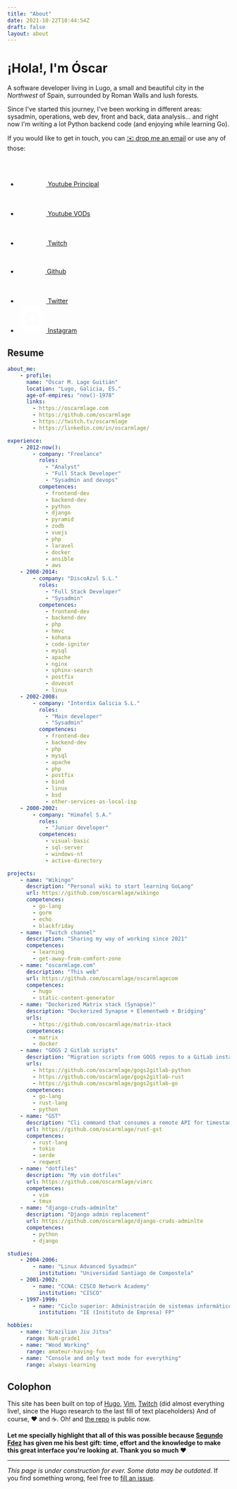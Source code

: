 ```yaml
---
title: "About"
date: 2021-10-22T10:44:54Z
draft: false
layout: about
---
```


# ¡Hola!, I'm Óscar

A software developer living in Lugo, a small and beautiful city in the *Northwest* of Spain, surrounded by Roman Walls and lush forests.

Since I've started this journey, I've been working in different areas: sysadmin, operations, web dev, front and back, data analysis... and right now I'm writing a lot Python backend code (and enjoying while learning Go).

If you would like to get in touch, you can <a href="mailto://info@oscarmlage.com">✉️ drop me an email</a> or use any of those:

 <div class="social">
    <ul>
        <li>
            <a href="https://www.youtube.com/c/oscarmlage">
                <svg width="64" height="64" viewBox="0 0 64 64" fill="none" xmlns="http://www.w3.org/2000/svg">
                    <mask id="path-1-inside-1_1281_6" fill="white"></mask>
                    <path fill-rule="evenodd" clip-rule="evenodd" d="M32 2C15.4315 2 2 15.4315 2 32C2 48.5685 15.4315 62 32 62C48.5685 62 62 48.5685 62 32C62 15.4315 48.5685 2 32 2ZM44.502 21.6867C45.8789 22.0645 46.9633 23.1778 47.3313 24.5915C48 27.1538 48 32.5 48 32.5C48 32.5 48 37.846 47.3313 40.4085C46.9633 41.8222 45.8789 42.9355 44.502 43.3135C42.0067 44 32 44 32 44C32 44 21.9933 44 19.4978 43.3135C18.1209 42.9355 17.0365 41.8222 16.6685 40.4085C16 37.846 16 32.5 16 32.5C16 32.5 16 27.1538 16.6685 24.5915C17.0365 23.1778 18.1209 22.0645 19.4978 21.6867C21.9933 21 32 21 32 21C32 21 42.0067 21 44.502 21.6867Z"/>
                    <path d="M47.3313 24.5915L46.3635 24.8434L46.3637 24.8441L47.3313 24.5915ZM44.502 21.6867L44.2367 22.6508L44.2374 22.651L44.502 21.6867ZM47.3313 40.4085L46.3637 40.156L46.3635 40.1566L47.3313 40.4085ZM44.502 43.3135L44.2373 42.3492L44.2367 42.3493L44.502 43.3135ZM19.4978 43.3135L19.7631 42.3493L19.7626 42.3492L19.4978 43.3135ZM16.6685 40.4085L17.6363 40.1566L17.6362 40.156L16.6685 40.4085ZM16.6685 24.5915L17.6362 24.844L17.6363 24.8434L16.6685 24.5915ZM19.4978 21.6867L19.7624 22.651L19.7631 22.6508L19.4978 21.6867ZM3 32C3 15.9837 15.9837 3 32 3V1C14.8792 1 1 14.8792 1 32H3ZM32 61C15.9837 61 3 48.0163 3 32H1C1 49.1208 14.8792 63 32 63V61ZM61 32C61 48.0163 48.0163 61 32 61V63C49.1208 63 63 49.1208 63 32H61ZM32 3C48.0163 3 61 15.9837 61 32H63C63 14.8792 49.1208 1 32 1V3ZM48.299 24.3396C47.8435 22.5896 46.4982 21.1975 44.7666 20.7223L44.2374 22.651C45.2596 22.9315 46.083 23.7659 46.3635 24.8434L48.299 24.3396ZM48 32.5C49 32.5 49 32.4999 49 32.4998C49 32.4998 49 32.4996 49 32.4995C49 32.4993 49 32.4989 49 32.4985C49 32.4977 49 32.4966 49 32.4951C49 32.4922 49 32.488 49 32.4826C49 32.4717 48.9999 32.4558 48.9998 32.4352C48.9997 32.394 48.9993 32.3338 48.9987 32.2566C48.9973 32.1023 48.9947 31.8799 48.9894 31.6053C48.9788 31.0566 48.9576 30.2976 48.9151 29.4562C48.8317 27.8029 48.6622 25.7312 48.2989 24.339L46.3637 24.8441C46.6691 26.0141 46.8339 27.8967 46.9177 29.557C46.9588 30.3725 46.9794 31.1101 46.9897 31.6439C46.9949 31.9106 46.9975 32.1259 46.9987 32.2739C46.9994 32.3479 46.9997 32.4051 46.9998 32.4434C46.9999 32.4626 47 32.4771 47 32.4866C47 32.4913 47 32.4949 47 32.4971C47 32.4982 47 32.499 47 32.4995C47 32.4998 47 32.4999 47 32.5C47 32.5 47 32.5 47 32.5001C47 32.5 47 32.5 48 32.5ZM48.2989 40.661C48.6622 39.2687 48.8317 37.1971 48.9151 35.5437C48.9576 34.7024 48.9788 33.9433 48.9894 33.3947C48.9947 33.1201 48.9973 32.8977 48.9987 32.7434C48.9993 32.6662 48.9997 32.606 48.9998 32.5648C48.9999 32.5442 49 32.5283 49 32.5174C49 32.512 49 32.5078 49 32.5049C49 32.5034 49 32.5023 49 32.5015C49 32.5011 49 32.5007 49 32.5005C49 32.5004 49 32.5002 49 32.5002C49 32.5001 49 32.5 48 32.5C47 32.5 47 32.5 47 32.4999C47 32.5 47 32.5 47 32.5C47 32.5001 47 32.5002 47 32.5005C47 32.501 47 32.5018 47 32.5029C47 32.5051 47 32.5087 47 32.5134C47 32.5229 46.9999 32.5374 46.9998 32.5566C46.9997 32.5949 46.9994 32.6521 46.9987 32.7261C46.9975 32.8741 46.9949 33.0894 46.9897 33.3561C46.9794 33.8898 46.9588 34.6274 46.9177 35.4429C46.8339 37.1032 46.6691 38.9858 46.3637 40.156L48.2989 40.661ZM44.7667 44.2778C46.4982 43.8025 47.8435 42.4104 48.299 40.6604L46.3635 40.1566C46.0831 41.2341 45.2596 42.0685 44.2373 42.3492L44.7667 44.2778ZM32 44C32 45 32.0001 45 32.0002 45C32.0003 45 32.0004 45 32.0006 45C32.0009 45 32.0014 45 32.0021 45C32.0034 45 32.0053 45 32.0078 45C32.0128 45 32.0202 45 32.0299 45C32.0493 45 32.0779 44.9999 32.1153 44.9998C32.19 44.9997 32.2995 44.9993 32.4397 44.9986C32.7199 44.9973 33.1226 44.9946 33.6135 44.9892C34.5949 44.9784 35.9305 44.9569 37.3458 44.9137C38.7594 44.8706 40.2606 44.8057 41.5706 44.7076C42.8518 44.6116 44.0371 44.4786 44.7673 44.2777L44.2367 42.3493C43.7192 42.4917 42.718 42.6161 41.4212 42.7132C40.1531 42.8082 38.6848 42.872 37.2848 42.9147C35.8864 42.9573 34.5645 42.9787 33.5916 42.9893C33.1053 42.9947 32.7068 42.9973 32.43 42.9987C32.2917 42.9993 32.1838 42.9997 32.1107 42.9998C32.0742 42.9999 32.0463 43 32.0277 43C32.0184 43 32.0114 43 32.0067 43C32.0044 43 32.0027 43 32.0016 43C32.001 43 32.0006 43 32.0003 43C32.0002 43 32.0001 43 32 43C32 43 32 43 32 44ZM19.2326 44.2777C19.9628 44.4786 21.1481 44.6116 22.4294 44.7076C23.7394 44.8057 25.2406 44.8706 26.6542 44.9137C28.0695 44.9569 29.4051 44.9784 30.3865 44.9892C30.8774 44.9946 31.2801 44.9973 31.5603 44.9986C31.7005 44.9993 31.81 44.9997 31.8847 44.9998C31.9221 44.9999 31.9507 45 31.9701 45C31.9798 45 31.9872 45 31.9922 45C31.9947 45 31.9966 45 31.9979 45C31.9986 45 31.9991 45 31.9994 45C31.9996 45 31.9997 45 31.9998 45C31.9999 45 32 45 32 44C32 43 32 43 32 43C31.9999 43 31.9998 43 31.9997 43C31.9994 43 31.999 43 31.9984 43C31.9973 43 31.9956 43 31.9933 43C31.9886 43 31.9816 43 31.9723 43C31.9537 43 31.9258 42.9999 31.8893 42.9998C31.8162 42.9997 31.7083 42.9993 31.57 42.9987C31.2932 42.9973 30.8947 42.9947 30.4084 42.9893C29.4355 42.9787 28.1136 42.9573 26.7152 42.9147C25.3152 42.872 23.8468 42.8082 22.5787 42.7132C21.2819 42.6161 20.2806 42.4917 19.7631 42.3493L19.2326 44.2777ZM15.7008 40.6604C16.1563 42.4104 17.5016 43.8025 19.2331 44.2778L19.7626 42.3492C18.7402 42.0685 17.9168 41.2341 17.6363 40.1566L15.7008 40.6604ZM16 32.5C15 32.5 15 32.5001 15 32.5002C15 32.5002 15 32.5004 15 32.5005C15 32.5007 15 32.5011 15 32.5015C15 32.5023 15 32.5034 15 32.5049C15 32.5078 15 32.512 15 32.5174C15 32.5283 15.0001 32.5442 15.0002 32.5648C15.0003 32.606 15.0007 32.6662 15.0013 32.7434C15.0027 32.8977 15.0053 33.1201 15.0106 33.3947C15.0212 33.9433 15.0424 34.7024 15.0848 35.5437C15.1682 37.197 15.3377 39.2687 15.7009 40.6609L17.6362 40.156C17.3309 38.9858 17.166 37.1032 17.0823 35.4429C17.0412 34.6274 17.0206 33.8898 17.0103 33.3561C17.0051 33.0894 17.0025 32.8741 17.0013 32.7261C17.0006 32.6521 17.0003 32.5949 17.0002 32.5566C17.0001 32.5374 17 32.5229 17 32.5134C17 32.5087 17 32.5051 17 32.5029C17 32.5018 17 32.501 17 32.5005C17 32.5002 17 32.5001 17 32.5C17 32.5 17 32.5 17 32.4999C17 32.5 17 32.5 16 32.5ZM15.7009 24.3391C15.3377 25.7312 15.1682 27.8029 15.0848 29.4562C15.0424 30.2976 15.0212 31.0566 15.0106 31.6053C15.0053 31.8799 15.0027 32.1023 15.0013 32.2566C15.0007 32.3338 15.0003 32.394 15.0002 32.4352C15.0001 32.4558 15 32.4717 15 32.4826C15 32.488 15 32.4922 15 32.4951C15 32.4966 15 32.4977 15 32.4985C15 32.4989 15 32.4993 15 32.4995C15 32.4996 15 32.4998 15 32.4998C15 32.4999 15 32.5 16 32.5C17 32.5 17 32.5 17 32.5001C17 32.5 17 32.5 17 32.5C17 32.4999 17 32.4998 17 32.4995C17 32.499 17 32.4982 17 32.4971C17 32.4949 17 32.4913 17 32.4866C17 32.4771 17.0001 32.4626 17.0002 32.4434C17.0003 32.4051 17.0006 32.3479 17.0013 32.2739C17.0025 32.1259 17.0051 31.9106 17.0103 31.6439C17.0206 31.1101 17.0412 30.3725 17.0823 29.557C17.166 27.8967 17.3309 26.0141 17.6362 24.844L15.7009 24.3391ZM19.2332 20.7223C17.5016 21.1975 16.1563 22.5896 15.7008 24.3396L17.6363 24.8434C17.9168 23.7659 18.7402 22.9315 19.7624 22.651L19.2332 20.7223ZM32 21C32 20 31.9999 20 31.9998 20C31.9997 20 31.9996 20 31.9994 20C31.9991 20 31.9986 20 31.9979 20C31.9966 20 31.9947 20 31.9922 20C31.9872 20 31.9798 20 31.9701 20C31.9507 20 31.9221 20.0001 31.8847 20.0002C31.81 20.0003 31.7005 20.0007 31.5603 20.0014C31.2801 20.0027 30.8774 20.0054 30.3865 20.0108C29.4051 20.0216 28.0695 20.0431 26.6542 20.0863C25.2406 20.1294 23.7394 20.1943 22.4294 20.2925C21.1481 20.3885 19.9627 20.5216 19.2325 20.7225L19.7631 22.6508C20.2806 22.5084 21.2819 22.384 22.5788 22.2869C23.8469 22.1919 25.3152 22.1281 26.7152 22.0854C28.1136 22.0427 29.4355 22.0214 30.4084 22.0107C30.8947 22.0053 31.2932 22.0027 31.57 22.0013C31.7083 22.0007 31.8162 22.0003 31.8893 22.0002C31.9258 22.0001 31.9537 22 31.9723 22C31.9816 22 31.9886 22 31.9933 22C31.9956 22 31.9973 22 31.9984 22C31.999 22 31.9994 22 31.9997 22C31.9998 22 31.9999 22 32 22C32 22 32 22 32 21ZM44.7673 20.7225C44.0372 20.5216 42.8518 20.3885 41.5706 20.2925C40.2606 20.1943 38.7594 20.1294 37.3458 20.0863C35.9305 20.0431 34.5949 20.0216 33.6135 20.0108C33.1226 20.0054 32.7199 20.0027 32.4397 20.0014C32.2995 20.0007 32.19 20.0003 32.1153 20.0002C32.0779 20.0001 32.0493 20 32.0299 20C32.0202 20 32.0128 20 32.0078 20C32.0053 20 32.0034 20 32.0021 20C32.0014 20 32.0009 20 32.0006 20C32.0004 20 32.0003 20 32.0002 20C32.0001 20 32 20 32 21C32 22 32 22 32 22C32.0001 22 32.0002 22 32.0003 22C32.0006 22 32.001 22 32.0016 22C32.0027 22 32.0044 22 32.0067 22C32.0114 22 32.0184 22 32.0277 22C32.0463 22 32.0742 22.0001 32.1107 22.0002C32.1838 22.0003 32.2917 22.0007 32.43 22.0013C32.7068 22.0027 33.1053 22.0053 33.5916 22.0107C34.5645 22.0214 35.8864 22.0427 37.2848 22.0854C38.6848 22.1281 40.1531 22.1919 41.4212 22.2869C42.718 22.384 43.7192 22.5084 44.2367 22.6508L44.7673 20.7225Z" fill="white" mask="url(#path-1-inside-1_1281_6)"/>
                    <path d="M36.0566 33.0002L29.5 37.0979V28.9021L36.0566 33.0002Z" stroke="white"/>
                </svg>
                <span>Youtube Principal</span>
            </a>
        </li>
        <li>
            <a href="https://www.youtube.com/channel/UCXOWqIc9Qh8nEBoxBVNnjyQ">
                <svg width="64" height="64" viewBox="0 0 64 64" fill="none" xmlns="http://www.w3.org/2000/svg">
                    <mask id="path-1-inside-1_1281_6" fill="white"></mask>
                    <path fill-rule="evenodd" clip-rule="evenodd" d="M32 2C15.4315 2 2 15.4315 2 32C2 48.5685 15.4315 62 32 62C48.5685 62 62 48.5685 62 32C62 15.4315 48.5685 2 32 2ZM44.502 21.6867C45.8789 22.0645 46.9633 23.1778 47.3313 24.5915C48 27.1538 48 32.5 48 32.5C48 32.5 48 37.846 47.3313 40.4085C46.9633 41.8222 45.8789 42.9355 44.502 43.3135C42.0067 44 32 44 32 44C32 44 21.9933 44 19.4978 43.3135C18.1209 42.9355 17.0365 41.8222 16.6685 40.4085C16 37.846 16 32.5 16 32.5C16 32.5 16 27.1538 16.6685 24.5915C17.0365 23.1778 18.1209 22.0645 19.4978 21.6867C21.9933 21 32 21 32 21C32 21 42.0067 21 44.502 21.6867Z"/>
                    <path d="M47.3313 24.5915L46.3635 24.8434L46.3637 24.8441L47.3313 24.5915ZM44.502 21.6867L44.2367 22.6508L44.2374 22.651L44.502 21.6867ZM47.3313 40.4085L46.3637 40.156L46.3635 40.1566L47.3313 40.4085ZM44.502 43.3135L44.2373 42.3492L44.2367 42.3493L44.502 43.3135ZM19.4978 43.3135L19.7631 42.3493L19.7626 42.3492L19.4978 43.3135ZM16.6685 40.4085L17.6363 40.1566L17.6362 40.156L16.6685 40.4085ZM16.6685 24.5915L17.6362 24.844L17.6363 24.8434L16.6685 24.5915ZM19.4978 21.6867L19.7624 22.651L19.7631 22.6508L19.4978 21.6867ZM3 32C3 15.9837 15.9837 3 32 3V1C14.8792 1 1 14.8792 1 32H3ZM32 61C15.9837 61 3 48.0163 3 32H1C1 49.1208 14.8792 63 32 63V61ZM61 32C61 48.0163 48.0163 61 32 61V63C49.1208 63 63 49.1208 63 32H61ZM32 3C48.0163 3 61 15.9837 61 32H63C63 14.8792 49.1208 1 32 1V3ZM48.299 24.3396C47.8435 22.5896 46.4982 21.1975 44.7666 20.7223L44.2374 22.651C45.2596 22.9315 46.083 23.7659 46.3635 24.8434L48.299 24.3396ZM48 32.5C49 32.5 49 32.4999 49 32.4998C49 32.4998 49 32.4996 49 32.4995C49 32.4993 49 32.4989 49 32.4985C49 32.4977 49 32.4966 49 32.4951C49 32.4922 49 32.488 49 32.4826C49 32.4717 48.9999 32.4558 48.9998 32.4352C48.9997 32.394 48.9993 32.3338 48.9987 32.2566C48.9973 32.1023 48.9947 31.8799 48.9894 31.6053C48.9788 31.0566 48.9576 30.2976 48.9151 29.4562C48.8317 27.8029 48.6622 25.7312 48.2989 24.339L46.3637 24.8441C46.6691 26.0141 46.8339 27.8967 46.9177 29.557C46.9588 30.3725 46.9794 31.1101 46.9897 31.6439C46.9949 31.9106 46.9975 32.1259 46.9987 32.2739C46.9994 32.3479 46.9997 32.4051 46.9998 32.4434C46.9999 32.4626 47 32.4771 47 32.4866C47 32.4913 47 32.4949 47 32.4971C47 32.4982 47 32.499 47 32.4995C47 32.4998 47 32.4999 47 32.5C47 32.5 47 32.5 47 32.5001C47 32.5 47 32.5 48 32.5ZM48.2989 40.661C48.6622 39.2687 48.8317 37.1971 48.9151 35.5437C48.9576 34.7024 48.9788 33.9433 48.9894 33.3947C48.9947 33.1201 48.9973 32.8977 48.9987 32.7434C48.9993 32.6662 48.9997 32.606 48.9998 32.5648C48.9999 32.5442 49 32.5283 49 32.5174C49 32.512 49 32.5078 49 32.5049C49 32.5034 49 32.5023 49 32.5015C49 32.5011 49 32.5007 49 32.5005C49 32.5004 49 32.5002 49 32.5002C49 32.5001 49 32.5 48 32.5C47 32.5 47 32.5 47 32.4999C47 32.5 47 32.5 47 32.5C47 32.5001 47 32.5002 47 32.5005C47 32.501 47 32.5018 47 32.5029C47 32.5051 47 32.5087 47 32.5134C47 32.5229 46.9999 32.5374 46.9998 32.5566C46.9997 32.5949 46.9994 32.6521 46.9987 32.7261C46.9975 32.8741 46.9949 33.0894 46.9897 33.3561C46.9794 33.8898 46.9588 34.6274 46.9177 35.4429C46.8339 37.1032 46.6691 38.9858 46.3637 40.156L48.2989 40.661ZM44.7667 44.2778C46.4982 43.8025 47.8435 42.4104 48.299 40.6604L46.3635 40.1566C46.0831 41.2341 45.2596 42.0685 44.2373 42.3492L44.7667 44.2778ZM32 44C32 45 32.0001 45 32.0002 45C32.0003 45 32.0004 45 32.0006 45C32.0009 45 32.0014 45 32.0021 45C32.0034 45 32.0053 45 32.0078 45C32.0128 45 32.0202 45 32.0299 45C32.0493 45 32.0779 44.9999 32.1153 44.9998C32.19 44.9997 32.2995 44.9993 32.4397 44.9986C32.7199 44.9973 33.1226 44.9946 33.6135 44.9892C34.5949 44.9784 35.9305 44.9569 37.3458 44.9137C38.7594 44.8706 40.2606 44.8057 41.5706 44.7076C42.8518 44.6116 44.0371 44.4786 44.7673 44.2777L44.2367 42.3493C43.7192 42.4917 42.718 42.6161 41.4212 42.7132C40.1531 42.8082 38.6848 42.872 37.2848 42.9147C35.8864 42.9573 34.5645 42.9787 33.5916 42.9893C33.1053 42.9947 32.7068 42.9973 32.43 42.9987C32.2917 42.9993 32.1838 42.9997 32.1107 42.9998C32.0742 42.9999 32.0463 43 32.0277 43C32.0184 43 32.0114 43 32.0067 43C32.0044 43 32.0027 43 32.0016 43C32.001 43 32.0006 43 32.0003 43C32.0002 43 32.0001 43 32 43C32 43 32 43 32 44ZM19.2326 44.2777C19.9628 44.4786 21.1481 44.6116 22.4294 44.7076C23.7394 44.8057 25.2406 44.8706 26.6542 44.9137C28.0695 44.9569 29.4051 44.9784 30.3865 44.9892C30.8774 44.9946 31.2801 44.9973 31.5603 44.9986C31.7005 44.9993 31.81 44.9997 31.8847 44.9998C31.9221 44.9999 31.9507 45 31.9701 45C31.9798 45 31.9872 45 31.9922 45C31.9947 45 31.9966 45 31.9979 45C31.9986 45 31.9991 45 31.9994 45C31.9996 45 31.9997 45 31.9998 45C31.9999 45 32 45 32 44C32 43 32 43 32 43C31.9999 43 31.9998 43 31.9997 43C31.9994 43 31.999 43 31.9984 43C31.9973 43 31.9956 43 31.9933 43C31.9886 43 31.9816 43 31.9723 43C31.9537 43 31.9258 42.9999 31.8893 42.9998C31.8162 42.9997 31.7083 42.9993 31.57 42.9987C31.2932 42.9973 30.8947 42.9947 30.4084 42.9893C29.4355 42.9787 28.1136 42.9573 26.7152 42.9147C25.3152 42.872 23.8468 42.8082 22.5787 42.7132C21.2819 42.6161 20.2806 42.4917 19.7631 42.3493L19.2326 44.2777ZM15.7008 40.6604C16.1563 42.4104 17.5016 43.8025 19.2331 44.2778L19.7626 42.3492C18.7402 42.0685 17.9168 41.2341 17.6363 40.1566L15.7008 40.6604ZM16 32.5C15 32.5 15 32.5001 15 32.5002C15 32.5002 15 32.5004 15 32.5005C15 32.5007 15 32.5011 15 32.5015C15 32.5023 15 32.5034 15 32.5049C15 32.5078 15 32.512 15 32.5174C15 32.5283 15.0001 32.5442 15.0002 32.5648C15.0003 32.606 15.0007 32.6662 15.0013 32.7434C15.0027 32.8977 15.0053 33.1201 15.0106 33.3947C15.0212 33.9433 15.0424 34.7024 15.0848 35.5437C15.1682 37.197 15.3377 39.2687 15.7009 40.6609L17.6362 40.156C17.3309 38.9858 17.166 37.1032 17.0823 35.4429C17.0412 34.6274 17.0206 33.8898 17.0103 33.3561C17.0051 33.0894 17.0025 32.8741 17.0013 32.7261C17.0006 32.6521 17.0003 32.5949 17.0002 32.5566C17.0001 32.5374 17 32.5229 17 32.5134C17 32.5087 17 32.5051 17 32.5029C17 32.5018 17 32.501 17 32.5005C17 32.5002 17 32.5001 17 32.5C17 32.5 17 32.5 17 32.4999C17 32.5 17 32.5 16 32.5ZM15.7009 24.3391C15.3377 25.7312 15.1682 27.8029 15.0848 29.4562C15.0424 30.2976 15.0212 31.0566 15.0106 31.6053C15.0053 31.8799 15.0027 32.1023 15.0013 32.2566C15.0007 32.3338 15.0003 32.394 15.0002 32.4352C15.0001 32.4558 15 32.4717 15 32.4826C15 32.488 15 32.4922 15 32.4951C15 32.4966 15 32.4977 15 32.4985C15 32.4989 15 32.4993 15 32.4995C15 32.4996 15 32.4998 15 32.4998C15 32.4999 15 32.5 16 32.5C17 32.5 17 32.5 17 32.5001C17 32.5 17 32.5 17 32.5C17 32.4999 17 32.4998 17 32.4995C17 32.499 17 32.4982 17 32.4971C17 32.4949 17 32.4913 17 32.4866C17 32.4771 17.0001 32.4626 17.0002 32.4434C17.0003 32.4051 17.0006 32.3479 17.0013 32.2739C17.0025 32.1259 17.0051 31.9106 17.0103 31.6439C17.0206 31.1101 17.0412 30.3725 17.0823 29.557C17.166 27.8967 17.3309 26.0141 17.6362 24.844L15.7009 24.3391ZM19.2332 20.7223C17.5016 21.1975 16.1563 22.5896 15.7008 24.3396L17.6363 24.8434C17.9168 23.7659 18.7402 22.9315 19.7624 22.651L19.2332 20.7223ZM32 21C32 20 31.9999 20 31.9998 20C31.9997 20 31.9996 20 31.9994 20C31.9991 20 31.9986 20 31.9979 20C31.9966 20 31.9947 20 31.9922 20C31.9872 20 31.9798 20 31.9701 20C31.9507 20 31.9221 20.0001 31.8847 20.0002C31.81 20.0003 31.7005 20.0007 31.5603 20.0014C31.2801 20.0027 30.8774 20.0054 30.3865 20.0108C29.4051 20.0216 28.0695 20.0431 26.6542 20.0863C25.2406 20.1294 23.7394 20.1943 22.4294 20.2925C21.1481 20.3885 19.9627 20.5216 19.2325 20.7225L19.7631 22.6508C20.2806 22.5084 21.2819 22.384 22.5788 22.2869C23.8469 22.1919 25.3152 22.1281 26.7152 22.0854C28.1136 22.0427 29.4355 22.0214 30.4084 22.0107C30.8947 22.0053 31.2932 22.0027 31.57 22.0013C31.7083 22.0007 31.8162 22.0003 31.8893 22.0002C31.9258 22.0001 31.9537 22 31.9723 22C31.9816 22 31.9886 22 31.9933 22C31.9956 22 31.9973 22 31.9984 22C31.999 22 31.9994 22 31.9997 22C31.9998 22 31.9999 22 32 22C32 22 32 22 32 21ZM44.7673 20.7225C44.0372 20.5216 42.8518 20.3885 41.5706 20.2925C40.2606 20.1943 38.7594 20.1294 37.3458 20.0863C35.9305 20.0431 34.5949 20.0216 33.6135 20.0108C33.1226 20.0054 32.7199 20.0027 32.4397 20.0014C32.2995 20.0007 32.19 20.0003 32.1153 20.0002C32.0779 20.0001 32.0493 20 32.0299 20C32.0202 20 32.0128 20 32.0078 20C32.0053 20 32.0034 20 32.0021 20C32.0014 20 32.0009 20 32.0006 20C32.0004 20 32.0003 20 32.0002 20C32.0001 20 32 20 32 21C32 22 32 22 32 22C32.0001 22 32.0002 22 32.0003 22C32.0006 22 32.001 22 32.0016 22C32.0027 22 32.0044 22 32.0067 22C32.0114 22 32.0184 22 32.0277 22C32.0463 22 32.0742 22.0001 32.1107 22.0002C32.1838 22.0003 32.2917 22.0007 32.43 22.0013C32.7068 22.0027 33.1053 22.0053 33.5916 22.0107C34.5645 22.0214 35.8864 22.0427 37.2848 22.0854C38.6848 22.1281 40.1531 22.1919 41.4212 22.2869C42.718 22.384 43.7192 22.5084 44.2367 22.6508L44.7673 20.7225Z" fill="white" mask="url(#path-1-inside-1_1281_6)"/>
                    <path d="M36.0566 33.0002L29.5 37.0979V28.9021L36.0566 33.0002Z" stroke="white"/>
                </svg>
                <span>Youtube VODs</span>
            </a>
        </li>
        <li>
            <a href="https://twitch.tv/oscarmlage">
                <svg width="64" height="64" viewBox="0 0 64 64" fill="none" xmlns="http://www.w3.org/2000/svg">
                    <mask id="path-1-inside-1_1284_31" fill="white"></mask>
                    <path fill-rule="evenodd" clip-rule="evenodd" d="M62 32C62 48.5685 48.5685 62 32 62C15.4315 62 2 48.5685 2 32C2 15.4315 15.4315 2 32 2C48.5685 2 62 15.4315 62 32ZM15.0661 22.261L17.4139 16H49.4939V37.9147L40.1032 47.302H33.0616L28.3685 52H23.6707V47.302H15.0661V22.261Z"/>
                    <path d="M17.4139 16V15H16.7209L16.4776 15.6489L17.4139 16ZM15.0661 22.261L14.1298 21.9099L14.0661 22.0797V22.261H15.0661ZM49.4939 16H50.4939V15H49.4939V16ZM49.4939 37.9147L50.2009 38.6219L50.4939 38.329V37.9147H49.4939ZM40.1032 47.302V48.302H40.5173L40.8102 48.0093L40.1032 47.302ZM33.0616 47.302V46.302H32.6471L32.3541 46.5953L33.0616 47.302ZM28.3685 52V53H28.783L29.076 52.7068L28.3685 52ZM23.6707 52H22.6707V53H23.6707V52ZM23.6707 47.302H24.6707V46.302H23.6707V47.302ZM15.0661 47.302H14.0661V48.302H15.0661V47.302ZM32 63C49.1208 63 63 49.1208 63 32H61C61 48.0163 48.0163 61 32 61V63ZM1 32C1 49.1208 14.8792 63 32 63V61C15.9837 61 3 48.0163 3 32H1ZM32 1C14.8792 1 1 14.8792 1 32H3C3 15.9837 15.9837 3 32 3V1ZM63 32C63 14.8792 49.1208 1 32 1V3C48.0163 3 61 15.9837 61 32H63ZM16.4776 15.6489L14.1298 21.9099L16.0025 22.6121L18.3503 16.3511L16.4776 15.6489ZM49.4939 15H17.4139V17H49.4939V15ZM50.4939 37.9147V16H48.4939V37.9147H50.4939ZM40.8102 48.0093L50.2009 38.6219L48.7869 37.2074L39.3962 46.5948L40.8102 48.0093ZM33.0616 48.302H40.1032V46.302H33.0616V48.302ZM29.076 52.7068L33.7691 48.0088L32.3541 46.5953L27.661 51.2933L29.076 52.7068ZM23.6707 53H28.3685V51H23.6707V53ZM22.6707 47.302V52H24.6707V47.302H22.6707ZM15.0661 48.302H23.6707V46.302H15.0661V48.302ZM14.0661 22.261V47.302H16.0661V22.261H14.0661Z" fill="white" mask="url(#path-1-inside-1_1284_31)"/>
                    <mask id="path-3-inside-2_1284_31" fill="white"></mask>
                    <path fill-rule="evenodd" clip-rule="evenodd" d="M20.5417 19.1285H46.3645V36.3463L40.8858 41.8253H32.2799L27.5881 46.5169V41.8253H20.5417V19.1285ZM29.1498 34.7831H32.2799V25.3929H29.1498V34.7831ZM40.8858 34.7831H37.7563V25.3929H40.8858V34.7831Z"/>
                    <path d="M46.3645 19.1285H47.3645V18.1285H46.3645V19.1285ZM20.5417 19.1285V18.1285H19.5417V19.1285H20.5417ZM46.3645 36.3463L47.0717 37.0533L47.3645 36.7605V36.3463H46.3645ZM40.8858 41.8253V42.8253H41.3001L41.593 42.5324L40.8858 41.8253ZM32.2799 41.8253V40.8253H31.8657L31.5728 41.1182L32.2799 41.8253ZM27.5881 46.5169H26.5881V48.931L28.2952 47.224L27.5881 46.5169ZM27.5881 41.8253H28.5881V40.8253H27.5881V41.8253ZM20.5417 41.8253H19.5417V42.8253H20.5417V41.8253ZM32.2799 34.7831V35.7831H33.2799V34.7831H32.2799ZM29.1498 34.7831H28.1498V35.7831H29.1498V34.7831ZM32.2799 25.3929H33.2799V24.3929H32.2799V25.3929ZM29.1498 25.3929V24.3929H28.1498V25.3929H29.1498ZM37.7563 34.7831H36.7563V35.7831H37.7563V34.7831ZM40.8858 34.7831V35.7831H41.8858V34.7831H40.8858ZM37.7563 25.3929V24.3929H36.7563V25.3929H37.7563ZM40.8858 25.3929H41.8858V24.3929H40.8858V25.3929ZM46.3645 18.1285H20.5417V20.1285H46.3645V18.1285ZM47.3645 36.3463V19.1285H45.3645V36.3463H47.3645ZM41.593 42.5324L47.0717 37.0533L45.6574 35.6392L40.1787 41.1183L41.593 42.5324ZM32.2799 42.8253H40.8858V40.8253H32.2799V42.8253ZM28.2952 47.224L32.987 42.5325L31.5728 41.1182L26.8811 45.8097L28.2952 47.224ZM26.5881 41.8253V46.5169H28.5881V41.8253H26.5881ZM20.5417 42.8253H27.5881V40.8253H20.5417V42.8253ZM19.5417 19.1285V41.8253H21.5417V19.1285H19.5417ZM32.2799 33.7831H29.1498V35.7831H32.2799V33.7831ZM31.2799 25.3929V34.7831H33.2799V25.3929H31.2799ZM29.1498 26.3929H32.2799V24.3929H29.1498V26.3929ZM30.1498 34.7831V25.3929H28.1498V34.7831H30.1498ZM37.7563 35.7831H40.8858V33.7831H37.7563V35.7831ZM36.7563 25.3929V34.7831H38.7563V25.3929H36.7563ZM40.8858 24.3929H37.7563V26.3929H40.8858V24.3929ZM41.8858 34.7831V25.3929H39.8858V34.7831H41.8858Z" fill="white" mask="url(#path-3-inside-2_1284_31)"/>
                </svg>
                <span>Twitch</span>
            </a>
        </li>
        <li>
            <a href="https://github.com/oscarmlage">
                <svg width="62" height="61" viewBox="0 0 62 61" fill="none" xmlns="http://www.w3.org/2000/svg">
                    <path d="M31.0541 1.22119C14.5184 1.22119 1.10962 14.6288 1.10962 31.1693C1.10962 44.4014 9.68962 55.6274 21.5875 59.5874C23.084 59.8646 23.6334 58.9377 23.6334 58.1467C23.6334 57.4326 23.6057 55.0734 23.5928 52.5709C15.2622 54.3826 13.5043 49.0374 13.5043 49.0374C12.1422 45.5757 10.1795 44.6553 10.1795 44.6553C7.46268 42.7965 10.3843 42.8347 10.3843 42.8347C13.3913 43.0455 14.9746 45.9209 14.9746 45.9209C17.6453 50.4994 21.9797 49.1757 23.6885 48.4105C23.9572 46.4754 24.7333 45.1532 25.5896 44.4058C18.9385 43.6485 11.9468 41.0806 11.9468 29.6051C11.9468 26.3354 13.1166 23.6638 15.0321 21.5665C14.7212 20.8117 13.6962 17.7661 15.3222 13.6409C15.3222 13.6409 17.8367 12.836 23.559 16.7108C25.9476 16.0472 28.5093 15.7144 31.0541 15.703C33.5989 15.7144 36.1625 16.0472 38.5556 16.7108C44.2709 12.836 46.782 13.6409 46.782 13.6409C48.4119 17.7661 47.3865 20.8117 47.0756 21.5665C48.9956 23.6638 50.1574 26.3354 50.1574 29.6051C50.1574 41.1078 43.1523 43.6406 36.4843 44.382C37.5584 45.3114 38.5154 47.134 38.5154 49.9281C38.5154 53.9347 38.4807 57.1598 38.4807 58.1467C38.4807 58.9437 39.0197 59.8775 40.5376 59.5834C52.429 55.6189 60.9981 44.3969 60.9981 31.1693C60.9981 14.6288 47.5913 1.22119 31.0541 1.22119" stroke="white"/>
                    <path d="M12.4511 44.2203C12.3852 44.3696 12.1511 44.4137 11.9379 44.3116C11.7207 44.2139 11.5987 44.011 11.6691 43.8618C11.7336 43.7085 11.9681 43.6664 12.1848 43.768C12.4025 43.8662 12.5265 44.071 12.4511 44.2203" stroke="white"/>
                    <path d="M13.664 45.5733C13.5212 45.7057 13.242 45.6442 13.0526 45.4349C12.8567 45.2261 12.82 44.9469 12.9648 44.8125C13.1121 44.6801 13.3828 44.7421 13.5792 44.9509C13.7751 45.1621 13.8132 45.4394 13.664 45.5733" stroke="white"/>
                    <path d="M14.8446 47.2981C14.6611 47.4256 14.3611 47.306 14.1757 47.0397C13.9922 46.7734 13.9922 46.454 14.1797 46.3261C14.3656 46.1981 14.6611 46.3132 14.8491 46.5775C15.032 46.8478 15.032 47.1677 14.8446 47.2981" stroke="white"/>
                    <path d="M16.4622 48.9645C16.2981 49.1455 15.9485 49.0969 15.6926 48.8499C15.4308 48.6084 15.3579 48.2657 15.5225 48.0847C15.6886 47.9032 16.0402 47.9542 16.2981 48.1992C16.5579 48.4403 16.6372 48.7854 16.4622 48.9645" stroke="white"/>
                    <path d="M18.6935 49.932C18.6211 50.1666 18.2844 50.2732 17.9452 50.1735C17.6065 50.0709 17.3849 49.7961 17.4533 49.5591C17.5237 49.323 17.8619 49.2119 18.2036 49.3185C18.5418 49.4207 18.7639 49.6935 18.6935 49.932" stroke="white"/>
                    <path d="M21.1442 50.1115C21.1526 50.3585 20.865 50.5633 20.509 50.5673C20.151 50.5757 19.8614 50.3759 19.8574 50.1329C19.8574 49.8834 20.1386 49.6806 20.4966 49.6746C20.8526 49.6677 21.1442 49.866 21.1442 50.1115" stroke="white"/>
                    <path d="M23.4247 49.7232C23.4673 49.9643 23.2199 50.2117 22.8663 50.2772C22.5187 50.3412 22.1969 50.1924 22.1528 49.9533C22.1096 49.7064 22.3615 49.4589 22.7086 49.3949C23.0627 49.3334 23.3795 49.4782 23.4247 49.7232" stroke="white"/>
                </svg>
                <span>Github</span>
            </a>
        </li>
        <li>
            <a href="https://twitter.com/oscarmlage">
                <svg width="64" height="64" viewBox="0 0 64 64" fill="none" xmlns="http://www.w3.org/2000/svg">
                    <mask id="path-1-inside-1_1283_23" fill="white"></mask>
                    <path fill-rule="evenodd" clip-rule="evenodd" d="M32 2C15.4315 2 2 15.4315 2 32C2 48.5685 15.4315 62 32 62C48.5685 62 62 48.5685 62 32C62 15.4315 48.5685 2 32 2ZM31.1645 27.4224L31.1015 26.3844C30.9126 23.6939 32.5704 21.2364 35.1935 20.2831C36.1587 19.9441 37.7955 19.9017 38.8657 20.1983C39.2854 20.3255 40.0828 20.7492 40.6494 21.1305L41.6776 21.8296L42.8108 21.4694C43.4403 21.2788 44.2797 20.961 44.6574 20.7492C45.0141 20.5585 45.3289 20.4526 45.3289 20.5161C45.3289 20.8763 44.5525 22.105 43.902 22.7829C43.0206 23.7362 43.2724 23.821 45.0561 23.1854C46.1263 22.8253 46.1473 22.8253 45.9375 23.2278C45.8116 23.4397 45.161 24.1811 44.4686 24.8591C43.2934 26.0242 43.2305 26.1513 43.2305 27.1259C43.2305 28.63 42.517 31.7654 41.8035 33.4814C40.4815 36.7015 37.6486 40.0275 34.8157 41.7012C30.8287 44.0527 25.5197 44.6459 21.05 43.2689C19.5601 42.8028 17 41.6164 17 41.4046C17 41.341 17.7764 41.2563 18.7207 41.2351C20.6933 41.1927 22.6658 40.6419 24.3445 39.6674L25.4777 38.9895L24.1767 38.5446C22.33 37.909 20.6723 36.4473 20.2526 35.0702C20.1267 34.6254 20.1686 34.6042 21.3438 34.6042L22.5609 34.583L21.5326 34.0957C20.3155 33.4814 19.2034 32.4433 18.6578 31.384C18.2591 30.6214 17.7554 28.6935 17.9023 28.5452C17.9443 28.4817 18.385 28.6088 18.8886 28.7783C20.3365 29.3079 20.5254 29.1808 19.686 28.291C18.1122 26.681 17.6295 24.2871 18.385 22.0203L18.7417 21.0034L20.1267 22.3804C22.9596 25.1556 26.2961 26.8081 30.1152 27.2953L31.1645 27.4224Z"/>
                    <path d="M31.1015 26.3844L32.0997 26.3238L32.099 26.3144L31.1015 26.3844ZM31.1645 27.4224L31.0442 28.4152L32.2352 28.5595L32.1626 27.3619L31.1645 27.4224ZM35.1935 20.2831L34.8621 19.3395L34.8519 19.3432L35.1935 20.2831ZM38.8657 20.1983L39.1556 19.2413L39.1442 19.2378L39.1328 19.2347L38.8657 20.1983ZM40.6494 21.1305L41.2117 20.3035L41.2078 20.3009L40.6494 21.1305ZM41.6776 21.8296L41.1154 22.6566L41.5173 22.9298L41.9805 22.7826L41.6776 21.8296ZM42.8108 21.4694L42.5209 20.5123L42.5079 20.5164L42.8108 21.4694ZM44.6574 20.7492L44.186 19.8672L44.1771 19.872L44.1682 19.877L44.6574 20.7492ZM43.902 22.7829L43.1804 22.0905L43.174 22.0973L43.1677 22.1041L43.902 22.7829ZM45.0561 23.1854L44.7372 22.2377L44.7288 22.2405L44.7205 22.2434L45.0561 23.1854ZM45.9375 23.2278L46.7971 23.7387L46.8113 23.7148L46.8242 23.6901L45.9375 23.2278ZM44.4686 24.8591L43.769 24.1445L43.7645 24.1489L44.4686 24.8591ZM41.8035 33.4814L40.8802 33.0974L40.8785 33.1016L41.8035 33.4814ZM34.8157 41.7012L35.3238 42.5625L35.3244 42.5621L34.8157 41.7012ZM21.05 43.2689L20.7514 44.2233L20.7556 44.2245L21.05 43.2689ZM18.7207 41.2351L18.6992 40.2353L18.6983 40.2354L18.7207 41.2351ZM24.3445 39.6674L24.8466 40.5323L24.8579 40.5256L24.3445 39.6674ZM25.4777 38.9895L25.9911 39.8476L27.8412 38.7408L25.8012 38.0433L25.4777 38.9895ZM24.1767 38.5446L23.8512 39.4902L23.8531 39.4908L24.1767 38.5446ZM20.2526 35.0702L19.2904 35.3426L19.2931 35.3522L19.296 35.3618L20.2526 35.0702ZM21.3438 34.6042V35.6042H21.3525L21.3612 35.604L21.3438 34.6042ZM22.5609 34.583L22.5783 35.5828L22.9891 33.6793L22.5609 34.583ZM21.5326 34.0957L21.082 34.9884L21.0931 34.9941L21.1044 34.9994L21.5326 34.0957ZM18.6578 31.384L19.5468 30.9261L19.544 30.9208L18.6578 31.384ZM17.9023 28.5452L18.6128 29.249L18.6823 29.1788L18.7368 29.0963L17.9023 28.5452ZM18.8886 28.7783L19.2321 27.8391L19.2199 27.8347L19.2075 27.8305L18.8886 28.7783ZM19.686 28.291L20.4134 27.6048L20.4073 27.5984L20.4011 27.592L19.686 28.291ZM18.385 22.0203L17.4414 21.6892L17.4387 21.6966L17.4363 21.7041L18.385 22.0203ZM18.7417 21.0034L19.4468 20.2942L18.3228 19.1767L17.7981 20.6723L18.7417 21.0034ZM20.1267 22.3804L19.4216 23.0896L19.4269 23.0947L20.1267 22.3804ZM30.1152 27.2953L29.9887 28.2873L29.995 28.2881L30.1152 27.2953ZM3 32C3 15.9837 15.9837 3 32 3V1C14.8792 1 1 14.8792 1 32H3ZM32 61C15.9837 61 3 48.0163 3 32H1C1 49.1208 14.8792 63 32 63V61ZM61 32C61 48.0163 48.0163 61 32 61V63C49.1208 63 63 49.1208 63 32H61ZM32 3C48.0163 3 61 15.9837 61 32H63C63 14.8792 49.1208 1 32 1V3ZM30.1033 26.4449L30.1663 27.483L32.1626 27.3619L32.0997 26.3238L30.1033 26.4449ZM34.8519 19.3432C31.8338 20.4401 29.882 23.2931 30.104 26.4544L32.099 26.3144C31.9432 24.0947 33.307 22.0327 35.535 21.2229L34.8519 19.3432ZM39.1328 19.2347C38.4767 19.0528 37.6965 18.9852 36.9663 19.0027C36.2396 19.0201 35.4765 19.1238 34.8621 19.3396L35.5248 21.2266C35.8757 21.1034 36.4136 21.0165 37.0142 21.0021C37.6112 20.9878 38.1846 21.0473 38.5987 21.162L39.1328 19.2347ZM41.2078 20.3009C40.6098 19.8985 39.7158 19.4109 39.1556 19.2413L38.5759 21.1554C38.8551 21.24 39.5558 21.5998 40.091 21.9601L41.2078 20.3009ZM42.2399 21.0026L41.2117 20.3035L40.0871 21.9574L41.1154 22.6566L42.2399 21.0026ZM42.5079 20.5164L41.3747 20.8766L41.9805 22.7826L43.1137 22.4225L42.5079 20.5164ZM44.1682 19.877C43.8871 20.0346 43.1313 20.3275 42.5209 20.5124L43.1007 22.4265C43.7493 22.23 44.6723 21.8874 45.1466 21.6213L44.1682 19.877ZM46.3289 20.5161C46.3289 20.2872 46.2505 20.0401 46.0699 19.8387C45.9066 19.6565 45.7191 19.5776 45.6042 19.5429C45.3952 19.4797 45.2161 19.4991 45.1617 19.5053C45.0163 19.5217 44.8833 19.5636 44.8019 19.5916C44.6155 19.6557 44.3978 19.754 44.186 19.8672L45.1288 21.6311C45.2738 21.5536 45.3919 21.5037 45.452 21.483C45.4938 21.4686 45.4618 21.484 45.3867 21.4926C45.3673 21.4947 45.2155 21.5148 45.0252 21.4572C44.9196 21.4253 44.7392 21.3505 44.5807 21.1737C44.4049 20.9776 44.3289 20.7371 44.3289 20.5161H46.3289ZM44.6235 23.4753C45.0074 23.0752 45.4044 22.541 45.7054 22.0636C45.8571 21.8229 45.9967 21.5772 46.1024 21.3524C46.1551 21.2403 46.206 21.1194 46.2455 20.9976C46.2803 20.8904 46.3289 20.7155 46.3289 20.5161H44.3289C44.3289 20.4068 44.3533 20.3491 44.343 20.3807C44.3376 20.3976 44.3227 20.437 44.2925 20.5014C44.2323 20.6295 44.1371 20.8008 44.0134 20.9971C43.7635 21.3936 43.4471 21.8127 43.1804 22.0905L44.6235 23.4753ZM44.7205 22.2434C44.2808 22.4001 43.9662 22.5011 43.752 22.5558C43.6442 22.5833 43.5874 22.5924 43.5675 22.5945C43.5204 22.5996 43.6366 22.576 43.8071 22.6351C43.9084 22.6702 44.0617 22.7462 44.1945 22.9041C44.3343 23.0702 44.3943 23.2593 44.4066 23.4208C44.4178 23.5674 44.3895 23.6771 44.3734 23.7278C44.3564 23.7819 44.3389 23.8137 44.3364 23.8184C44.3326 23.8252 44.3479 23.7975 44.4057 23.7253C44.4598 23.6579 44.5352 23.5711 44.6363 23.4618L43.1677 22.1041C42.9489 22.3407 42.721 22.6048 42.5829 22.8564C42.5253 22.9615 42.3863 23.2304 42.4124 23.5728C42.4278 23.7746 42.501 23.9977 42.664 24.1915C42.8202 24.3772 43.007 24.4745 43.1522 24.5249C43.4106 24.6144 43.6564 24.5965 43.7819 24.583C43.9347 24.5665 44.0939 24.5327 44.2467 24.4937C44.5539 24.4152 44.9396 24.2885 45.3918 24.1274L44.7205 22.2434ZM46.8242 23.6901C46.8495 23.6416 46.883 23.5771 46.912 23.514C46.9363 23.4614 46.9876 23.347 47.017 23.2084C47.0404 23.0982 47.1073 22.7156 46.8387 22.3502C46.5602 21.9714 46.1586 21.9281 46.0237 21.9217C45.8667 21.9143 45.7291 21.9402 45.6541 21.956C45.5661 21.9746 45.4753 21.9996 45.3898 22.025C45.2198 22.0755 44.9989 22.1496 44.7372 22.2377L45.3751 24.1332C45.6484 24.0412 45.8314 23.9802 45.9598 23.942C46.0235 23.9231 46.0556 23.9153 46.0671 23.9129C46.0918 23.9077 46.0305 23.9242 45.9299 23.9195C45.8514 23.9158 45.4862 23.8871 45.2273 23.5349C44.9783 23.1962 45.048 22.8523 45.0606 22.7931C45.0792 22.7054 45.106 22.6543 45.0954 22.6773C45.0897 22.6898 45.0779 22.7134 45.0507 22.7655L46.8242 23.6901ZM45.1681 25.5736C45.5312 25.2182 45.8823 24.8471 46.1613 24.5348C46.4117 24.2544 46.6756 23.9431 46.7971 23.7387L45.0778 22.7169C45.0879 22.7 45.0662 22.7355 44.9769 22.8452C44.8995 22.9401 44.7952 23.0619 44.6697 23.2025C44.4188 23.4834 44.0984 23.822 43.769 24.1445L45.1681 25.5736ZM44.2305 27.1259C44.2305 26.6318 44.259 26.5938 44.2875 26.5415C44.3642 26.4002 44.5466 26.1899 45.1726 25.5692L43.7645 24.1489C43.2154 24.6934 42.7787 25.1292 42.5302 25.5864C42.2334 26.1326 42.2305 26.6453 42.2305 27.1259H44.2305ZM42.7269 33.8653C43.1136 32.9352 43.4854 31.662 43.7601 30.4442C44.0321 29.238 44.2305 27.9912 44.2305 27.1259H42.2305C42.2305 27.7646 42.0721 28.8376 41.8091 30.0042C41.5486 31.1591 41.2069 32.3116 40.8802 33.0975L42.7269 33.8653ZM35.3244 42.5621C38.355 40.7717 41.3285 37.2715 42.7286 33.8612L40.8785 33.1016C39.6345 36.1315 36.9423 39.2834 34.3071 40.8402L35.3244 42.5621ZM20.7556 44.2245C25.4882 45.6826 31.0892 45.0601 35.3238 42.5625L34.3077 40.8398C30.5683 43.0454 25.5511 43.6092 21.3444 42.3132L20.7556 44.2245ZM16 41.4046C16 41.6541 16.09 41.8382 16.1413 41.9271C16.1973 42.0243 16.2586 42.0955 16.2987 42.1383C16.3788 42.2239 16.463 42.2898 16.5204 42.332C16.6417 42.4212 16.7885 42.5099 16.9325 42.591C17.2287 42.7578 17.6222 42.9532 18.0472 43.1494C18.8949 43.5406 19.9502 43.9726 20.7514 44.2233L21.3485 42.3145C20.6599 42.099 19.6902 41.7049 18.8853 41.3334C18.4841 41.1483 18.1444 40.9782 17.914 40.8484C17.7948 40.7813 17.7299 40.7388 17.7054 40.7208C17.6899 40.7094 17.7177 40.7276 17.7595 40.7723C17.7805 40.7947 17.8272 40.8472 17.8735 40.9274C17.915 40.9993 18 41.1683 18 41.4046H16ZM18.6983 40.2354C18.2055 40.2464 17.7484 40.2741 17.405 40.3091C17.2373 40.3262 17.0754 40.3471 16.9431 40.3731C16.8839 40.3847 16.789 40.4052 16.6917 40.4408C16.6494 40.4562 16.5475 40.4953 16.4378 40.5716C16.3829 40.6098 16 40.8751 16 41.4046H18C18 41.6705 17.8958 41.8721 17.8062 41.9933C17.721 42.1084 17.6302 42.1784 17.5801 42.2133C17.4823 42.2813 17.3979 42.312 17.3788 42.3191C17.3275 42.3378 17.3007 42.341 17.329 42.3355C17.3719 42.327 17.463 42.3135 17.6075 42.2988C17.8884 42.2702 18.2917 42.245 18.7431 42.2348L18.6983 40.2354ZM23.8425 38.8026C22.312 39.691 20.5052 40.1965 18.6992 40.2353L18.7422 42.2349C20.8813 42.1889 23.0195 41.5928 24.8466 40.5322L23.8425 38.8026ZM24.9643 38.1313L23.8311 38.8093L24.8579 40.5256L25.9911 39.8476L24.9643 38.1313ZM23.8531 39.4908L25.1541 39.9357L25.8012 38.0433L24.5002 37.5984L23.8531 39.4908ZM19.296 35.3618C19.5778 36.2863 20.2361 37.144 21.0171 37.8346C21.8093 38.5351 22.799 39.128 23.8512 39.4902L24.5021 37.599C23.7077 37.3256 22.9452 36.8698 22.342 36.3364C21.7275 35.793 21.3471 35.2312 21.2091 34.7787L19.296 35.3618ZM21.3438 33.6042C21.0556 33.6042 20.8051 33.6052 20.6064 33.6159C20.4418 33.6247 20.1671 33.6434 19.9153 33.7517C19.7666 33.8156 19.5786 33.9297 19.4284 34.133C19.2743 34.3416 19.2197 34.5629 19.2072 34.7388C19.1878 35.0119 19.2715 35.2758 19.2904 35.3426L21.2148 34.7979C21.2078 34.7734 21.2031 34.756 21.1997 34.7427C21.1962 34.7294 21.1954 34.7251 21.1958 34.7269C21.1961 34.7285 21.1989 34.7427 21.2012 34.7658C21.2034 34.7888 21.2059 34.8288 21.2022 34.8807C21.1943 34.992 21.1571 35.1589 21.0369 35.3215C20.9207 35.4789 20.7832 35.5556 20.7053 35.5891C20.6341 35.6197 20.5891 35.6246 20.6042 35.6222C20.6148 35.6205 20.647 35.6166 20.7132 35.613C20.8489 35.6058 21.0444 35.6042 21.3438 35.6042V33.6042ZM22.5435 33.5831L21.3264 33.6043L21.3612 35.604L22.5783 35.5828L22.5435 33.5831ZM21.1044 34.9994L22.1326 35.4867L22.9891 33.6793L21.9609 33.1921L21.1044 34.9994ZM17.7688 31.842C18.4273 33.1205 19.7112 34.2965 21.082 34.9884L21.9833 33.203C20.9199 32.6662 19.9794 31.7661 19.5468 30.9261L17.7688 31.842ZM17.1919 27.8415C16.9678 28.0677 16.9147 28.3287 16.8999 28.4058C16.8786 28.5176 16.8758 28.6183 16.8763 28.6857C16.8773 28.8245 16.8945 28.9695 16.9139 29.0959C16.954 29.3572 17.025 29.6731 17.1086 29.9896C17.2711 30.6048 17.5192 31.3646 17.7716 31.8473L19.544 30.9208C19.3976 30.6408 19.1946 30.0554 19.0423 29.4789C18.9685 29.1996 18.9162 28.9581 18.8907 28.7923C18.8774 28.7052 18.8762 28.6693 18.8762 28.6713C18.8763 28.6743 18.8763 28.6845 18.8752 28.7005C18.8741 28.7156 18.8715 28.7437 18.8645 28.7806C18.8584 28.8128 18.8185 29.0414 18.6128 29.249L17.1919 27.8415ZM19.2075 27.8305C18.9505 27.744 18.6844 27.6596 18.4671 27.6048C18.3642 27.5788 18.2334 27.5493 18.1049 27.5362C18.0458 27.5302 17.9339 27.5215 17.8038 27.5389C17.7357 27.5479 17.3283 27.5998 17.0679 27.9942L18.7368 29.0963C18.6046 29.2965 18.4332 29.3993 18.3216 29.449C18.2115 29.4981 18.1178 29.5147 18.0684 29.5213C17.9724 29.5341 17.9058 29.5263 17.9017 29.5258C17.8834 29.524 17.9021 29.5249 17.9776 29.544C18.117 29.5791 18.3231 29.6431 18.5696 29.7261L19.2075 27.8305ZM18.9586 28.9772C19.0542 29.0785 19.1272 29.1607 19.1811 29.2259C19.2077 29.2582 19.2276 29.2838 19.2419 29.3033C19.2489 29.3129 19.2541 29.3203 19.2578 29.3257C19.2614 29.3311 19.263 29.3337 19.263 29.3337C19.2629 29.3336 19.2624 29.3327 19.2614 29.3309C19.2604 29.3292 19.2589 29.3264 19.2569 29.3227C19.2532 29.3155 19.247 29.3029 19.2398 29.2854C19.2273 29.2551 19.2009 29.184 19.1901 29.0827C19.1788 28.9782 19.1817 28.8148 19.2594 28.6343C19.3414 28.4441 19.4761 28.3055 19.6163 28.2181C19.7445 28.1383 19.8597 28.1113 19.9204 28.1011C19.9835 28.0906 20.0272 28.0918 20.0398 28.0923C20.062 28.0932 20.0453 28.0946 19.9696 28.077C19.8221 28.0425 19.5847 27.9681 19.2321 27.8391L18.5451 29.7174C18.9164 29.8533 19.2456 29.9616 19.5145 30.0245C19.6471 30.0555 19.801 30.0842 19.9572 30.0906C20.0775 30.0956 20.3796 30.0989 20.6738 29.9157C20.8448 29.8092 21.0014 29.6458 21.0964 29.4253C21.1872 29.2144 21.1943 29.0152 21.1786 28.869C21.1505 28.6069 21.0368 28.4021 20.9753 28.3003C20.838 28.0728 20.6276 27.8318 20.4134 27.6048L18.9586 28.9772ZM17.4363 21.7041C16.574 24.2914 17.1104 27.0867 18.9709 28.99L20.4011 27.592C19.114 26.2752 18.685 24.2827 19.3337 22.3364L17.4363 21.7041ZM17.7981 20.6723L17.4414 21.6892L19.3286 22.3513L19.6853 21.3344L17.7981 20.6723ZM20.8317 21.6713L19.4468 20.2942L18.0366 21.7125L19.4216 23.0895L20.8317 21.6713ZM30.2418 26.3034C26.6484 25.8449 23.5107 24.2956 20.8265 21.6661L19.4269 23.0947C22.4085 26.0157 25.9437 27.7712 29.9887 28.2873L30.2418 26.3034ZM31.2847 26.4297L30.2355 26.3026L29.995 28.2881L31.0442 28.4152L31.2847 26.4297Z" fill="white" mask="url(#path-1-inside-1_1283_23)"/>
                </svg>
                <span>Twitter</span>
            </a>
        </li>
        <li>
            <a href="https://instagram.com/oscarmlage">
                <svg width="64" height="64" viewBox="0 0 64 64" fill="none" xmlns="http://www.w3.org/2000/svg">
                    <path fill-rule="evenodd" clip-rule="evenodd" d="M32 2C15.4315 2 2 15.4315 2 32C2 48.5685 15.4315 62 32 62C48.5685 62 62 48.5685 62 32C62 15.4315 48.5685 2 32 2ZM25.4041 16.0967C27.1108 16.019 27.6561 16 32.0015 16H31.9965C36.3432 16 36.8866 16.019 38.5932 16.0967C40.2966 16.1747 41.4599 16.4443 42.4799 16.84C43.5333 17.2483 44.4233 17.795 45.3133 18.685C46.2033 19.5744 46.75 20.467 47.16 21.5194C47.5533 22.5367 47.8233 23.6994 47.9033 25.4028C47.98 27.1094 48 27.6548 48 32.0002C48 36.3455 47.98 36.8895 47.9033 38.5962C47.8233 40.2989 47.5533 41.4619 47.16 42.4796C46.75 43.5316 46.2033 44.4243 45.3133 45.3136C44.4243 46.2036 43.533 46.7517 42.4809 47.1603C41.4629 47.556 40.2989 47.8257 38.5956 47.9037C36.8889 47.9813 36.3452 48.0003 31.9995 48.0003C27.6545 48.0003 27.1094 47.9813 25.4028 47.9037C23.6997 47.8257 22.5367 47.556 21.5187 47.1603C20.467 46.7517 19.5744 46.2036 18.6854 45.3136C17.7957 44.4243 17.249 43.5316 16.84 42.4793C16.4447 41.4619 16.175 40.2993 16.0967 38.5959C16.0193 36.8892 16 36.3455 16 32.0002C16 27.6548 16.02 27.1091 16.0963 25.4024C16.173 23.6997 16.443 22.5367 16.8397 21.5191C17.2497 20.467 17.7964 19.5744 18.6864 18.685C19.5757 17.7954 20.4684 17.2487 21.5207 16.84C22.5381 16.4443 23.7007 16.1747 25.4041 16.0967Z" fill="white"/>
                    <path fill-rule="evenodd" clip-rule="evenodd" d="M32.0016 26.6668C34.947 26.6668 37.335 29.0545 37.335 32.0002C37.335 34.9455 34.947 37.3336 32.0016 37.3336C29.0559 37.3336 26.6682 34.9455 26.6682 32.0002C26.6682 29.0545 29.0559 26.6668 32.0016 26.6668V26.6668Z" fill="white"/>
                    <path fill-rule="evenodd" clip-rule="evenodd" d="M40.92 21.5401C39.86 21.5401 39 22.3991 39 23.4594C39 24.5194 39.86 25.3794 40.92 25.3794C41.98 25.3794 42.84 24.5194 42.84 23.4594C42.84 22.3994 41.98 21.5394 40.92 21.5394V21.5401Z" fill="white"/>
                    </svg>
                <span>Instagram</span>
            </a>
        </li>
        <!--<li>
            <a href="https://oscarmlage.com">
                <svg width="66" height="66" viewBox="0 0 66 66" fill="none" xmlns="http://www.w3.org/2000/svg">
                <path fill-rule="evenodd" clip-rule="evenodd" d="M32.4024 2.99792V6.58456C32.4024 7.13685 32.8501 7.58456 33.4024 7.58456C33.9547 7.58456 34.4024 7.13685 34.4024 6.58456V3.02426C41.9773 3.37267 48.8194 6.52954 53.9113 11.4778L51.6569 13.7322C51.2663 14.1228 51.2663 14.7559 51.6569 15.1465C52.0474 15.537 52.6805 15.537 53.0711 15.1465L55.2989 12.9186C59.9673 18.099 62.8562 24.9146 63.0025 32.4022H60.2199C59.6676 32.4022 59.2199 32.8499 59.2199 33.4022C59.2199 33.9545 59.6676 34.4022 60.2199 34.4022H62.9762C62.637 41.7757 59.6369 48.4547 54.9138 53.5011L53.071 51.6583C52.6805 51.2678 52.0473 51.2678 51.6568 51.6583C51.2662 52.0489 51.2662 52.682 51.6568 53.0725L53.4995 54.9153C48.4533 59.6374 41.775 62.6369 34.4024 62.976V60.22C34.4024 59.6677 33.9547 59.22 33.4024 59.22C32.8501 59.22 32.4024 59.6677 32.4024 60.22V63.0024C24.9146 62.8561 18.099 59.9671 12.9185 55.2986L15.1446 53.0725C15.5351 52.682 15.5351 52.0489 15.1446 51.6583C14.7541 51.2678 14.1209 51.2678 13.7304 51.6583L11.4777 53.911C6.52957 48.819 3.37277 41.9771 3.02438 34.4022H6.58463C7.13691 34.4022 7.58463 33.9545 7.58463 33.4022C7.58463 32.8499 7.13691 32.4022 6.58463 32.4022H2.99805C3.14836 24.7116 6.19191 17.73 11.0852 12.5009L13.7308 15.1465C14.1213 15.537 14.7545 15.537 15.145 15.1465C15.5356 14.7559 15.5356 14.1228 15.145 13.7322L12.4994 11.0866C17.7287 6.19239 24.7109 3.14824 32.4024 2.99792ZM44.4775 17.9058C45.5796 17.1376 47.0738 17.27 48.0238 18.2199C48.9737 19.1699 49.1061 20.6641 48.3379 21.7662L37.9741 36.6351C37.7543 36.9505 37.5059 37.2318 37.2352 37.4786C36.9856 37.7544 36.7003 38.0073 36.3798 38.2306L21.5109 48.5944C20.4088 49.3626 18.9146 49.2302 17.9646 48.2803C17.0147 47.3303 16.8823 45.8361 17.6505 44.734L28.0143 29.8651C28.2341 29.5497 28.4825 29.2684 28.7532 29.0216C29.0028 28.7458 29.2882 28.4929 29.6086 28.2696L44.4775 17.9058ZM36.0007 32.9999C36.0007 34.6572 34.6572 36.0007 33 36.0007C31.3427 36.0007 29.9992 34.6572 29.9992 32.9999C29.9992 31.3426 31.3427 29.9992 33 29.9992C34.6572 29.9992 36.0007 31.3426 36.0007 32.9999Z" fill="black"/>
                </svg>
                <span>Web</span>
            </a>
        </li>-->
        </ul>
</div>

## Resume

```yaml
about_me:
    - profile:
      name: "Óscar M. Lage Guitián"
      location: "Lugo, Galicia, ES."
      age-of-empires: "now()-1978"
      links:
        - https://oscarmlage.com
        - https://github.com/oscarmlage
        - https://twitch.tv/oscarmlage
        - https://linkedin.com/in/oscarmlage/

experience:
    - 2012-now():
        - company: "Freelance"
          roles:
            - "Analyst"
            - "Full Stack Developer"
            - "Sysadmin and devops"
          competences:
            - frontend-dev
            - backend-dev
            - python
            - django
            - pyramid
            - zodb
            - vuejs
            - php
            - laravel
            - docker
            - ansible
            - aws
    - 2008-2014:
        - company: "DiscoAzul S.L."
          roles:
            - "Full Stack Developer"
            - "Sysadmin"
          competences:
            - frontend-dev
            - backend-dev
            - php
            - hmvc
            - kohana
            - code-igniter
            - mysql
            - apache
            - nginx
            - sphinx-search
            - postfix
            - dovecot
            - linux
    - 2002-2008:
        - company: "Interdix Galicia S.L."
          roles:
            - "Main developer"
            - "Sysadmin"
          competences:
            - frontend-dev
            - backend-dev
            - php
            - mysql
            - apache
            - php
            - postfix
            - bind
            - linux
            - bsd
            - other-services-as-local-isp
    - 2000-2002:
        - company: "Himafel S.A."
          roles:
            - "Junior developer"
          competences:
            - visual-basic
            - sql-server
            - windows-nt
            - active-directory

projects:
    - name: "Wikingo"
      description: "Personal wiki to start learning GoLang"
      url: https://github.com/oscarmlage/wikingo
      competences:
        - go-lang
        - gorm
        - echo
        - blackfriday
    - name: "Twitch channel"
      description: "Sharing my way of working since 2021"
      competences:
        - learning
        - get-away-from-comfort-zone
    - name: "oscarmlage.com"
      description: "This web"
      url: https://github.com/oscarmlage/oscarmlagecom
      competences:
        - hugo
        - static-content-generator
    - name: "Dockerized Matrix stack (Synapse)"
      description: "Dockerized Synapse + Elementweb + Bridging"
      urls:
        - https://github.com/oscarmlage/matrix-stack
      competences:
        - matrix
        - docker
    - name: "GOGS 2 Gitlab scripts"
      description: "Migration scripts from GOGS repos to a GitLab instance"
      urls:
        - https://github.com/oscarmlage/gogs2gitlab-python
        - https://github.com/oscarmlage/gogs2gitlab-rust
        - https://github.com/oscarmlage/gogs2gitlab-go
      competences:
        - go-lang
        - rust-lang
        - python
    - name: "GST"
      description: "Cli command that consumes a remote API for timestamps"
      url: https://github.com/oscarmlage/rust-gst
      competences:
        - rust-lang
        - tokio
        - serde
        - reqwest
    - name: "dotfiles"
      description: "My vim dotfiles"
      url: https://github.com/oscarmlage/vimrc
      competences:
        - vim
        - tmux
    - name: "django-cruds-adminlte"
      description: "Django admin replacement"
      url: https://github.com/oscarmlage/django-cruds-adminlte
      competences:
        - python
        - django

studies:
    - 2004-2006:
        - name: "Linux Advanced Sysadmin"
          institution: "Universidad Santiago de Compostela"
    - 2001-2002:
        - name: "CCNA: CISCO Network Academy"
          institution: "CISCO"
    - 1997-1999:
        - name: "Ciclo superior: Administración de sistemas informáticos"
          institution: "IE (Instituto de Empresa) FP"

hobbies:
    - name: "Brazilian Jiu Jitsu"
      range: NaN-grade1
    - name: "Wood Working"
      range: amateur-having-fun
    - name: "Console and only text mode for everything"
      range: always-learning
```


## Colophon

This site has been built on top of [Hugo](https://gohugo.io), [Vim](https://www.vim.org), [Twitch](https://twitch.tv/oscarmlage) (did almost everything live!, since the Hugo research to the last fill of text placeholders) And of course, ❤️ and ☕. Oh! and [the repo](https://github.com/oscarmlage/oscarmlagecom) is public now.

**Let me specially highlight that all of this was possible because [Segundo Fdez](https://www.segundofdez.com) has given me his best gift: time, effort and the knowledge to make this great interface you're looking at. Thank you so much ❤️**

---

*This page is under construction for ever. Some data may be outdated*. If you find something wrong, feel free to [fill an issue](https://github.com/oscarmlage/oscarmlagecom/issues).
